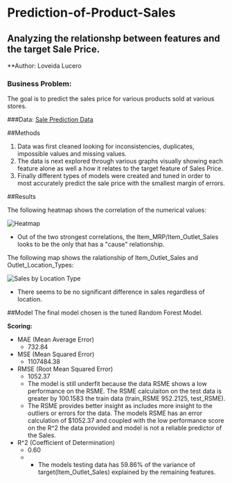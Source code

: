 # Prediction-of-Product-Sales
## Analyzing the relationshp between features and the target Sale Price. 

**Author: Loveida Lucero

### Business Problem:
The goal is to predict the sales price for various products sold at various stores. 

###Data:
[Sale Prediction Data](https://drive.google.com/drive/u/0/folders/1Vi9HtxqFz0o0JEs6B-qcdZLCbP_g5Rxf)

##Methods
1. Data was first cleaned looking for inconsistencies, duplicates, impossible values and missing values.
2. The data is next explored through various graphs visually showing each feature alone as well a how it relates to the target feature of Sales Price.
3. Finally different types of models were created and tuned in order to most accurately predict the sale price with the smallest margin of errors.

##Results

The following heatmap shows the correlation of the numerical values: 

![Heatmap](https://github.com/LoveidaLucero/Prediction-of-Product-Sales/assets/141985693/798e0439-e855-4432-8919-cc50d1406e13)

- Out of the two strongest correlations, the Item_MRP/Item_Outlet_Sales looks to be the only that has a "cause" relationship.


The following map shows the ralationship of Item_Outlet_Sales and Outlet_Location_Types:

![Sales by Location Type](https://github.com/LoveidaLucero/Prediction-of-Product-Sales/assets/141985693/3245b3c8-5dcf-4bdd-b62c-9feee00a7b29)

- There seems to be no significant difference in sales regardless of location.

##Model
The final model chosen is the tuned Random Forest Model. 

**Scoring:**
- MAE (Mean Average Error)
  - 732.84
- MSE (Mean Squared Error)
  - 1107484.38
- RMSE (Root Mean Squared Error)
  - 1052.37
  - The model is still underfit because the data RSME shows a low performance on the RSME. The RSME calculaiton on the test data is greater by 100.1583 the train data (train_RSME 952.2125, test_RSME).
  - The RSME provides better insight as includes more insight to the outliers or errors for the data. The models RSME has an error calculation of $1052.37 and coupled with the low performance score on the R^2 the data provided and model is not a reliable predictor of the Sales.
- R^2 (Coefficient of Determination)
  -  0.60
  -  - The models testing data has 59.86% of the variance of target(Item_Outlet_Sales) explained by the remaining features.

 
